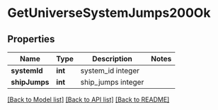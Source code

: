 # GetUniverseSystemJumps200Ok

## Properties
Name | Type | Description | Notes
------------ | ------------- | ------------- | -------------
**systemId** | **int** | system_id integer | 
**shipJumps** | **int** | ship_jumps integer | 

[[Back to Model list]](../README.md#documentation-for-models) [[Back to API list]](../README.md#documentation-for-api-endpoints) [[Back to README]](../README.md)


